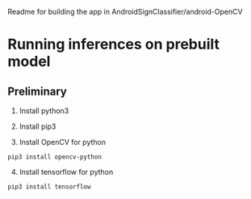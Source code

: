 Readme for building the app in AndroidSignClassifier/android-OpenCV

# Running inferences on prebuilt model
## Preliminary 
1. Install python3

2. Install pip3

3. Install OpenCV for python
```
pip3 install opencv-python
```
4. Install tensorflow for python 
```
pip3 install tensorflow

```
